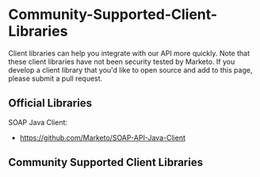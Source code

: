 Community-Supported-Client-Libraries
====================================

Client libraries can help you integrate with our API more quickly. Note that these client libraries have not been security tested by Marketo. If you develop a client library that you'd like to open source and add to this page, please submit a pull request.  

## Official Libraries

SOAP Java Client:  
* https://github.com/Marketo/SOAP-API-Java-Client

## Community Supported Client Libraries  

